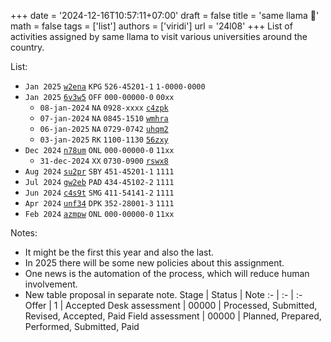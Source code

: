 +++
date = '2024-12-16T10:57:11+07:00'
draft = false
title = 'same llama 🦙'
math = false
tags = ['list']
authors = ['viridi']
url = '24l08'
+++
List of activities assigned by same llama to visit various universities around the country.

<!--more-->

List:
+ `Jan 2025` [`w2ena`](https://osf.io/w2ena) `KPG` `526-45201-1` `1-0000-0000`
+ `Jan 2025` [`6v3w5`](https://osf.io/6v3w5) `OFF` `000-00000-0` `00xx`
  - `08-jan-2024` `NA` `0928-xxxx` [`c4zpk`](https://osf.io/c4zpk)
  - `07-jan-2024` `NA` `0845-1510` [`wmhra`](https://osf.io/wmhra)
  - `06-jan-2025` `NA` `0729-0742` [`uhqm2`](https://osf.io/uhqm2)
  - `03-jan-2025` `RK` `1100-1130` [`56zxy`](https://osf.io/56zxy)
+ `Dec 2024` [`n78um`](https://osf.io/n78um) `ONL` `000-00000-0` `11xx`
  - `31-dec-2024` `XX` `0730-0900` [`rswx8`](https://osf.io/rswx8)
+ `Aug 2024` [`su2pr`](https://osf.io/su2pr) `SBY` `451-45201-1` `1111`
+ `Jul 2024` [`gw2eb`](https://osf.io/gw2eb) `PAD` `434-45102-2` `1111`
+ `Jun 2024` [`c4s9t`](https://osf.io/c4s9t) `SMG` `411-54141-2` `1111`
+ `Apr 2024` [`unf34`](https://osf.io/unf34) `DPK` `352-28001-3` `1111`
+ `Feb 2024` [`azmpw`](https://osf.io/azmpw) `ONL` `000-00000-0` `11xx`

Notes:

+ It might be the first this year and also the last.
+ In 2025 there will be some new policies about this assignment.
+ One news is the automation of the process, which will reduce human involvement.
+ New table proposal in separate note.
Stage | Status | Note
:- | :- | :-
Offer            | 1     | Accepted
Desk assessment  | 00000 | Processed, Submitted, Revised, Accepted, Paid
Field assessment | 00000 | Planned, Prepared, Performed, Submitted, Paid
